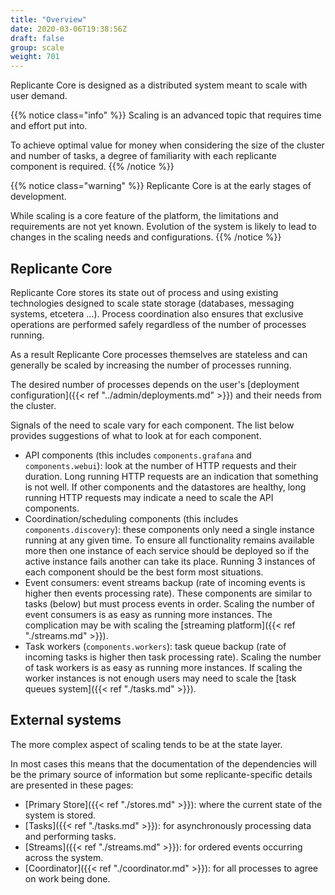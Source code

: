 ```yaml
---
title: "Overview"
date: 2020-03-06T19:38:56Z
draft: false
group: scale
weight: 701
---
```


Replicante Core is designed as a distributed system meant to scale with user demand.

{{% notice class="info" %}}
Scaling is an advanced topic that requires time and effort put into.

To achieve optimal value for money when considering the size of the cluster and number of tasks,
a degree of familiarity with each replicante component is required.
{{% /notice %}}

{{% notice class="warning" %}}
Replicante Core is at the early stages of development.

While scaling is a core feature of the platform, the limitations and requirements are not yet known.
Evolution of the system is likely to lead to changes in the scaling needs and configurations.
{{% /notice %}}


## Replicante Core
Replicante Core stores its state out of process and using existing technologies
designed to scale state storage (databases, messaging systems, etcetera ...).
Process coordination also ensures that exclusive operations are performed safely
regardless of the number of processes running.

As a result Replicante Core processes themselves are stateless and can generally
be scaled by increasing the number of processes running.

The desired number of processes depends on the user's
[deployment configuration]({{< ref "../admin/deployments.md" >}}) and their needs from the cluster.

Signals of the need to scale vary for each component.
The list below provides suggestions of what to look at for each component.

  * API components (this includes `components.grafana` and `components.webui`):
      look at the number of HTTP requests and their duration.
      Long running HTTP requests are an indication that something is not well.
      If other components and the datastores are healthy, long running HTTP requests may indicate
      a need to scale the API components.
  * Coordination/scheduling components (this includes `components.discovery`):
      these components only need a single instance running at any given time.
      To ensure all functionality remains available more then one instance of each service
      should be deployed so if the active instance fails another can take its place.
      Running 3 instances of each component should be the best form most situations.
  * Event consumers:
      event streams backup (rate of incoming events is higher then events processing rate).
      These components are similar to tasks (below) but must process events in order.
      Scaling the number of event consumers is as easy as running more instances.
      The complication may be with scaling the [streaming platform]({{< ref "./streams.md" >}}).
  * Task workers (`components.workers`):
      task queue backup (rate of incoming tasks is higher then task processing rate).
      Scaling the number of task workers is as easy as running more instances.
      If scaling the worker instances is not enough users may need to scale the
      [task queues system]({{< ref "./tasks.md" >}}).


## External systems
The more complex aspect of scaling tends to be at the state layer.

In most cases this means that the documentation of the dependencies will be the primary
source of information but some replicante-specific details are presented in these pages:

  * [Primary Store]({{< ref "./stores.md" >}}): where the current state of the system is stored.
  * [Tasks]({{< ref "./tasks.md" >}}): for asynchronously processing data and performing tasks.
  * [Streams]({{< ref "./streams.md" >}}): for ordered events occurring across the system.
  * [Coordinator]({{< ref "./coordinator.md" >}}): for all processes to agree on work being done.
